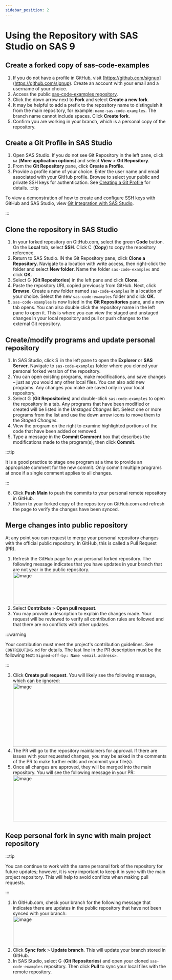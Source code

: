```yaml
---
sidebar_position: 2
---
```

# Using the Repository with SAS Studio on SAS 9
## Create a forked copy of sas-code-examples
1.	If you do not have a profile in GitHub, visit [https://github.com/signup](https://github.com/signup). Create an account with your email and a username of your choice. 
2.	Access the public [sas-code-examples repository](https://github.com/sassoftware/sas-code-examples).
3.	Click the down arrow next to **Fork** and select **Create a new fork**. 
4.	It may be helpful to add a prefix to the repository name to distinguish it from the main repository, for example: `name-sas-code-examples`. The branch name cannot include spaces. Click **Create fork**.
5.	Confirm you are working in your branch, which is a personal copy of the repository.

## Create a Git Profile in SAS Studio
1. Open SAS Studio. If you do not see Git Repository in the left pane, click <img width="14" height="11" alt="More" src="https://github.com/user-attachments/assets/dcb4cea3-607f-4de7-b01b-d43f8b460565" /> (**More application options**) and select **View** > **Git Repository**. 
2. From the **Git Repository** pane, click **Create a Profile**. 
3. Provide a profile name of your choice. Enter the user name and email associated with your GitHub profile. Browse to select your public and private SSH keys for authentication. See [Creating a Git Profile](https://go.documentation.sas.com/doc/en/webeditorcdc/3.8/webeditorug/p1aoidfxzol1fgn15xobcl43caho.htm) for details. 
:::tip

To view a demonstration of how to create and configure SSH keys with GitHub and SAS Studio, view [Git Integration with SAS Studio](https://video.sas.com/detail/videos/sas-viya-quick-start/video/6358959868112/git-integration-with-sas-studio?autoStart=true).

:::

## Clone the repository in SAS Studio
1.	In your forked repository on GitHub.com, select the green **Code** button. On the **Local** tab, select **SSH**. Click <img width="12" height="14" alt="Copy (2)" src="https://github.com/user-attachments/assets/18939792-199e-4bf5-aaa9-7d888cee73fe" /> (**Copy**) to copy the repository reference.
2.	Return to SAS Studio. IN the Git Repository pane, click **Clone a Repository**. Navigate to a location with write access, then right-click the folder and select **New folder**. Name the folder `sas-code-examples` and click **OK**.
3.	Select <img width="12" height="14" alt="GitRepository" src="https://github.com/user-attachments/assets/521a9569-1a6f-48fc-b48e-7ac0ce1470d1" /> (**Git Repositories**) in the left pane and click **Clone**.
4.	Paste the repository URL copied previously from GitHub. Next, click **Browse**. Create a new folder named `sas-code-examples` in a location of your choice. Select the new `sas-code-examples` folder and click **OK**. 
5.	`sas-code-examples` is now listed in the **Git Repositories** pane, and a new tab opens. You can also double click the repository name in the left pane to open it. This is where you can view the staged and unstaged changes in your local repository and pull or push changes to the external Git repository.

## Create/modify programs and update personal repository
1.	In SAS Studio, click <img width="12" height="14" alt="Server" src="https://github.com/user-attachments/assets/2372856a-165c-48c6-90d0-b96c069c1c48" /> in the left pane to open the **Explorer** or **SAS Server**. Navigate to `sas-code-examples` folder where you cloned your personal forked version of the repository. 
2.	You can open existing programs, make modifications, and save changes – just as you would any other local files. You can also add new programs. Any changes you make are saved only in your local repository. 
3.	Select <img width="12" height="14" alt="GitRepository" src="https://github.com/user-attachments/assets/0fec2580-827d-475d-87dc-23ec269d124f" /> (**Git Repositories**) and double-click `sas-code-examples` to open the repository in a tab. Any programs that have been modified or created will be listed in the _Unstaged Changes_ list. Select one or more programs from the list and use the down arrow icons to move them to the _Staged Changes_.
4.	View the program on the right to examine highlighted portions of the code that have been added or removed. 
5.	Type a message in the **Commit Comment** box that describes the modifications made to the program(s), then click **Commit**.

:::tip

It is a good practice to stage one program at a time to provide an appropriate comment for the new commit. Only commit multiple programs at once if a single comment applies to all changes.

:::

6.	Click **Push Main** to push the commits to your personal remote repository in GitHub. 
7.	Return to your forked copy of the repository on GitHub.com and refresh the page to verify the changes have been synced. 

## Merge changes into public repository 
At any point you can request to merge your personal repository changes with the official public repository. In GitHub, this is called a Pull Request (PR).
1.	Refresh the GitHub page for your personal forked repository. The following message indicates that you have updates in your branch that are not year in the public repository. <img width="758" height="100" alt="image" src="https://github.com/user-attachments/assets/15299b74-3db3-4283-a4e7-728ca899647f" />
1.	Select **Contribute** > **Open pull request**.
2.	You may provide a description to explain the changes made. Your request will be reviewed to verify all contribution rules are followed and that there are no conflicts with other updates.

:::warning

Your contribution must meet the project's contribution guidelines. See `CONTRIBUTING.md` for details. The last line in the PR description must be the following text: `Signed-off-by: Name <email.address>`.

:::

3.	Click **Create pull request**. You will likely see the following message, which can be ignored: <img width="509" height="198" alt="image" src="https://github.com/user-attachments/assets/73d765b2-b15d-450f-97ef-d9223a2c97bd" />
4.	The PR will go to the repository maintainers for approval. If there are issues with your requested changes, you may be asked in the comments of the PR to make further edits and recommit your file(s). 
5.	Once all changes are approved, they will be merged into the main repository. You will see the following message in your PR: <img width="561" height="144" alt="image" src="https://github.com/user-attachments/assets/e41b8172-9397-49f4-8acd-7a090e32aefb" />

## Keep personal fork in sync with main project repository
:::tip

You can continue to work with the same personal fork of the repository for future updates; however, it is very important to keep it in sync with the main project repository. This will help to avoid conflicts when making pull requests.

:::

1.	In GitHub.com, check your branch for the following message that indicates there are updates in the public repository that have not been synced with your branch: <img width="737" height="94" alt="image" src="https://github.com/user-attachments/assets/6d54920f-8b14-41be-83c9-40ca98ad7925" />
2.	Click **Sync fork** > **Update branch**. This will update your branch stored in GitHub. 
3.	In SAS Studio, select <img width="12" height="14" alt="GitRepository" src="https://github.com/user-attachments/assets/6aad0af8-65ca-452c-b96f-7d8886a030ad" /> (**Git Repositories**) and open your cloned `sas-code-examples` repository. Then click **Pull** to sync your local files with the remote repository. 

